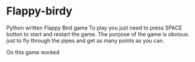 # Flappy-birdy
Python written Flappy Bird game
To play you just need to press SPACE button to start and restart the game. 
The purpose of the game is obvious. just to fly through the pipes and get
as many points as you can.

On this game worked 
